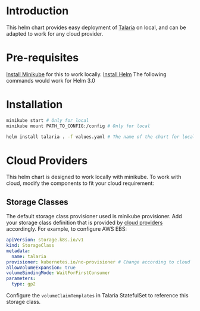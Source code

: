 # Introduction

This helm chart provides easy deployment of [Talaria](https://github.com/kelindar/talaria) on local, and can be adapted to work for any cloud provider.

# Pre-requisites

[Install Minikube](https://kubernetes.io/docs/tasks/tools/install-minikube/) for this to work locally.
[Install Helm](https://helm.sh/docs/intro/install/) The following commands would work for Helm 3.0

# Installation

```sh
minikube start # Only for local
minikube mount PATH_TO_CONFIG:/config # Only for local

helm install talaria . -f values.yaml # The name of the chart for local needs to be talaria as minio endpoint is hardcoded in config.
```

# Cloud Providers

This helm chart is designed to work locally with minikube. To work with cloud, modify the components to fit your cloud requirement:  

## Storage Classes

The default storage class provisioner used is minikube provisioner. Add your storage class definition that is provided by [cloud providers](https://kubernetes.io/docs/concepts/storage/storage-classes/#the-storageclass-resource) accordingly. For example, to configure AWS EBS:

```yaml
apiVersion: storage.k8s.io/v1
kind: StorageClass
metadata:
  name: talaria
provisioner: kubernetes.io/no-provisioner # Change according to cloud
allowVolumeExpansion: true
volumeBindingMode: WaitForFirstConsumer
parameters:
  type: gp2
```

Configure the `volumeClaimTemplates` in Talaria StatefulSet to reference this storage class.